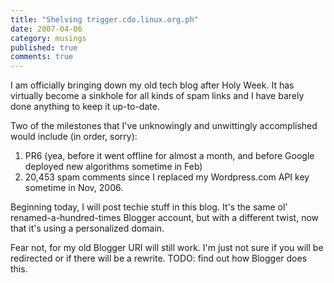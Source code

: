 ```yaml
---
title: "Shelving trigger.cdo.linux.org.ph"
date: 2007-04-06
category: musings
published: true
comments: true
---
```


I am officially bringing down my old tech blog after Holy Week. It has virtually become a sinkhole for all kinds of spam links and I have barely done anything to keep it up-to-date.

Two of the milestones that I've unknowingly and unwittingly accomplished would include (in order, sorry):

1. PR6 (yea, before it went offline for almost a month, and before Google deployed new algorithms sometime in Feb)
2. 20,453 spam comments since I replaced my Wordpress.com API key sometime in Nov, 2006.

Beginning today, I will post techie stuff in this blog. It's the same ol' renamed-a-hundred-times Blogger account, but with a different twist, now that it's using a personalized domain.

Fear not, for my old Blogger URI will still work. I'm just not sure if you will be redirected or if there will be a rewrite. TODO: find out how Blogger does this.
